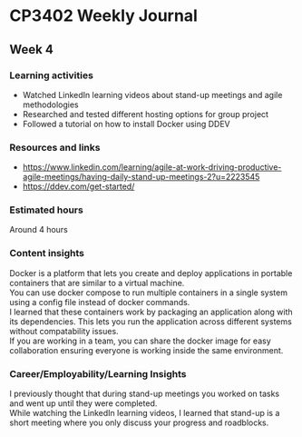 # CP3402 Weekly Journal

## Week 4

### Learning activities
- Watched LinkedIn learning videos about stand-up meetings and agile methodologies
- Researched and tested different hosting options for group project
- Followed a tutorial on how to install Docker using DDEV


### Resources and links
- https://www.linkedin.com/learning/agile-at-work-driving-productive-agile-meetings/having-daily-stand-up-meetings-2?u=2223545
- https://ddev.com/get-started/

### Estimated hours

Around 4 hours

### Content insights
Docker is a platform that lets you create and deploy applications in portable containers that are similar to a virtual machine.  
You can use docker compose to run multiple containers in a single system using a config file instead of docker commands.  
I learned that these containers work by packaging an application along with its dependencies. This lets you run the application across different systems without compatability issues.  
If you are working in a team, you can share the docker image for easy collaboration ensuring everyone is working inside the same environment.  


### Career/Employability/Learning Insights
I previously thought that during stand-up meetings you worked on tasks and went up until they were completed.  
While watching the LinkedIn learning videos, I learned that stand-up is a short meeting where you only discuss your progress and roadblocks. 
